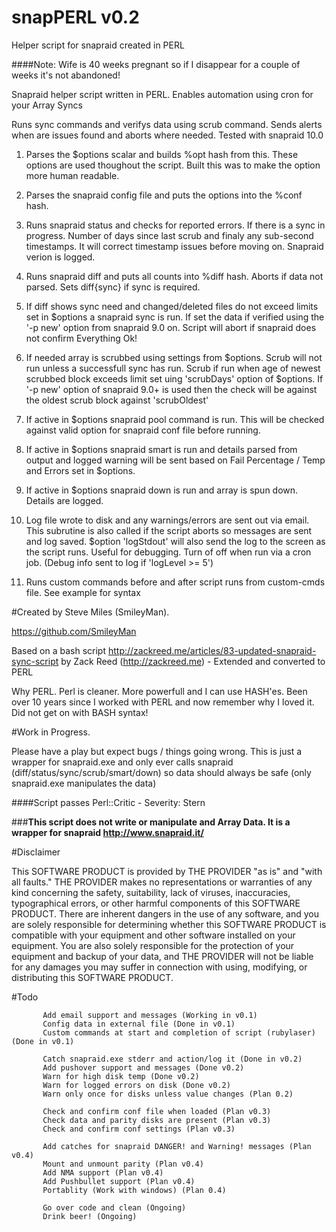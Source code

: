# snapPERL v0.2
Helper script for snapraid created in PERL

####Note: Wife is 40 weeks pregnant so if I disappear for a couple of weeks it's not abandoned!

 Snapraid helper script written in PERL. Enables automation using cron for your Array Syncs

 Runs sync commands and verifys data using scrub command. Sends alerts when are issues found
 and aborts where needed. Tested with snapraid 10.0

 1.  Parses the $options scalar and builds %opt hash from this. These options are used
     thoughout the script. Built this was to make the option more human readable.

 2.  Parses the snapraid config file and puts the options into the %conf hash.

 3.  Runs snapraid status and checks for reported errors. If there is a sync in progress.
     Number of days since last scrub and finaly any sub-second timestamps. It will correct
     timestamp issues before moving on. Snapraid verion is logged.

 4.  Runs snapraid diff and puts all counts into %diff hash. Aborts if data not parsed.
     Sets diff{sync} if sync is required.

 5.  If diff shows sync need and changed/deleted files do not exceed limits set in $options
     a snapraid sync is run. If set the data if verified using the '-p new' option from
     snapraid 9.0 on. Script will abort if snapraid does not confirm Everything Ok!

 6.  If needed array is scrubbed using settings from $options. Scrub will not run unless a
     successfull sync has run. Scrub if run when age of newest scrubbed block exceeds limit
     set uing 'scrubDays' option of $options. If '-p new' option of snapraid 9.0+ is used then
     the check will be against the oldest scrub block against 'scrubOldest'

 7.  If active in $options snapraid pool command is run. This will be checked against valid
     option for snapraid conf file before running.

 8.  If active in $options snapraid smart is run and details parsed from output and logged
     warning will be sent based on Fail Percentage / Temp and Errors set in $options.

 9.  If active in $options snapraid down is run and array is spun down. Details are logged.

 10. Log file wrote to disk and any warnings/errors are sent out via email. This subrutine is 
     also called if the script aborts so messages are sent and log saved. $option 'logStdout'
     will also send the log to the screen as the script runs. Useful for debugging. Turn of
     off when run via a cron job. (Debug info sent to log if 'logLevel >= 5')

 11. Runs custom commands before and after script runs from custom-cmds file. See example for syntax



#Created by Steve Miles (SmileyMan). 

https://github.com/SmileyMan

Based on a bash script http://zackreed.me/articles/83-updated-snapraid-sync-script 
by Zack Reed (http://zackreed.me) - Extended and converted to PERL

Why PERL. Perl is cleaner. More powerfull and I can use HASH'es. Been over 10 years since
I worked with PERL and now remember why I loved it. Did not get on with BASH syntax!

#Work in Progress.

Please have a play but expect bugs / things going wrong. This is just a wrapper for snapraid.exe
and only ever calls snapraid (diff/status/sync/scrub/smart/down) so data should always be safe
(only snapraid.exe manipulates the data)

####Script passes Perl::Critic - Severity: Stern

###__This script does not write or manipulate and Array Data. It is a wrapper for snapraid http://www.snapraid.it/__

#Disclaimer

This SOFTWARE PRODUCT is provided by THE PROVIDER "as is" and "with all faults." 
THE PROVIDER makes no representations or warranties of any kind concerning the safety, 
suitability, lack of viruses, inaccuracies, typographical errors, or other harmful 
components of this SOFTWARE PRODUCT. There are inherent dangers in the use of any software,
and you are solely responsible for determining whether this SOFTWARE PRODUCT is compatible
with your equipment and other software installed on your equipment. You are also solely
responsible for the protection of your equipment and backup of your data, and THE PROVIDER
will not be liable for any damages you may suffer in connection with using, modifying, or 
distributing this SOFTWARE PRODUCT. 



#Todo

           Add email support and messages (Working in v0.1)
           Config data in external file (Done in v0.1)
           Custom commands at start and completion of script (rubylaser) (Done in v0.1)

           Catch snapraid.exe stderr and action/log it (Done in v0.2)
           Add pushover support and messages (Done v0.2)
           Warn for high disk temp (Done v0.2)
           Warn for logged errors on disk (Done v0.2)
           Warn only once for disks unless value changes (Plan 0.2)

           Check and confirm conf file when loaded (Plan v0.3)
           Check data and parity disks are present (Plan v0.3)
           Check and confirm conf settings (Plan v0.3)

           Add catches for snapraid DANGER! and Warning! messages (Plan v0.4)
           Mount and unmount parity (Plan v0.4)
           Add NMA support (Plan v0.4)
           Add Pushbullet support (Plan v0.4)
           Portablity (Work with windows) (Plan 0.4)

           Go over code and clean (Ongoing)
           Drink beer! (Ongoing)


